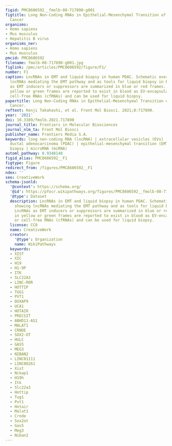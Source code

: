 ```yaml
---
figid: PMC8606592__fmolb-08-717890-g001
figtitle: Long Non-Coding RNAs in Epithelial-Mesenchymal Transition of Pancreatic
  Cancer
organisms:
- Homo sapiens
- Mus musculus
- Hepatitis B virus
organisms_ner:
- Homo sapiens
- Mus musculus
pmcid: PMC8606592
filename: fmolb-08-717890-g001.jpg
figlink: /pmc/articles/PMC8606592/figure/F1/
number: F1
caption: LncRNAs in EMT and liquid biopsy in human PDAC. Schematic overview showing
  lncRNAs mediating the EMT pathway and as tools for liquid biopsy in PDAC. LncRNAs
  as EMT inducers or suppressors are summarized in blue or red frames. LncRNAs in
  yellow or green frames are reported to exist in blood as EV-encapsulated RNAs or
  cell-free RNAs (cfRNAs) and can be used for liquid biopsy.
papertitle: Long Non-Coding RNAs in Epithelial-Mesenchymal Transition of Pancreatic
  Cancer.
reftext: Kenji Takahashi, et al. Front Mol Biosci. 2021;8:717890.
year: '2021'
doi: 10.3389/fmolb.2021.717890
journal_title: Frontiers in Molecular Biosciences
journal_nlm_ta: Front Mol Biosci
publisher_name: Frontiers Media S.A.
keywords: long non-coding RNA (lncRNA) | extracellular vesicles (EVs) | pancreatic
  ductal adenocarcinoma (PDAC) | epithelial-mesenchymal transition (EMT) | liquid
  biopsy | microRNA (miRNA)
automl_pathway: 0.9348148
figid_alias: PMC8606592__F1
figtype: Figure
redirect_from: /figures/PMC8606592__F1
ndex: ''
seo: CreativeWork
schema-jsonld:
  '@context': https://schema.org/
  '@id': https://pfocr.wikipathways.org/figures/PMC8606592__fmolb-08-717890-g001.html
  '@type': Dataset
  description: LncRNAs in EMT and liquid biopsy in human PDAC. Schematic overview
    showing lncRNAs mediating the EMT pathway and as tools for liquid biopsy in PDAC.
    LncRNAs as EMT inducers or suppressors are summarized in blue or red frames. LncRNAs
    in yellow or green frames are reported to exist in blood as EV-encapsulated RNAs
    or cell-free RNAs (cfRNAs) and can be used for liquid biopsy.
  license: CC0
  name: CreativeWork
  creator:
    '@type': Organization
    name: WikiPathways
  keywords:
  - XIST
  - XIC
  - H19
  - H1-9P
  - ITK
  - SLC22A3
  - LINC-ROR
  - HOTTIP
  - TUG1
  - PVT1
  - DUXAP9
  - UCA1
  - HOTAIR
  - PRECSIT
  - ABHD11-AS1
  - MALAT1
  - CRNDE
  - SOX2-OT
  - HULC
  - GAS5
  - MEG3
  - NIBAN2
  - LINC01111
  - LINC00261
  - Xist
  - Nckap1
  - H19h
  - Itk
  - Slc22a3
  - Hottip
  - Tug1
  - Pvt1
  - Hotair
  - Malat1
  - Crnde
  - Sox2ot
  - Gas5
  - Meg3
  - Niban2
---
```

